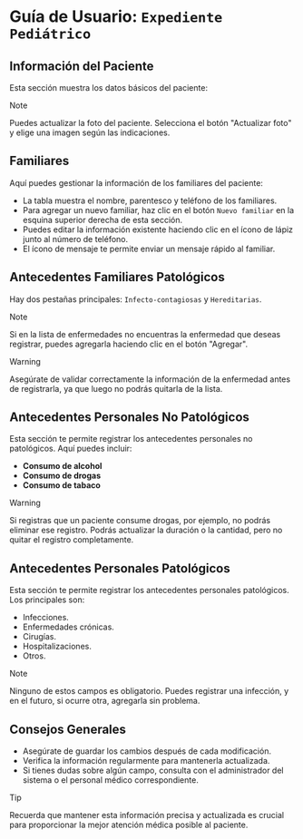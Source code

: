 # Guía de Usuario: `Expediente Pediátrico`

## Información del Paciente

Esta sección muestra los datos básicos del paciente:

> [!NOTE]
> Puedes actualizar la foto del paciente. Selecciona el botón "Actualizar foto" y elige una imagen según las indicaciones.

## Familiares

Aquí puedes gestionar la información de los familiares del paciente:

- La tabla muestra el nombre, parentesco y teléfono de los familiares.
- Para agregar un nuevo familiar, haz clic en el botón `Nuevo familiar` en la esquina superior derecha de esta sección.
- Puedes editar la información existente haciendo clic en el ícono de lápiz junto al número de teléfono.
- El ícono de mensaje te permite enviar un mensaje rápido al familiar.

## Antecedentes Familiares Patológicos

Hay dos pestañas principales: `Infecto-contagiosas` y `Hereditarias`.

> [!NOTE]
> Si en la lista de enfermedades no encuentras la enfermedad que deseas registrar, puedes agregarla haciendo clic en el botón "Agregar".

> [!WARNING]
> Asegúrate de validar correctamente la información de la enfermedad antes de registrarla, ya que luego no podrás quitarla de la lista.

## Antecedentes Personales No Patológicos

Esta sección te permite registrar los antecedentes personales no patológicos. Aquí puedes incluir:

- **Consumo de alcohol**
- **Consumo de drogas**
- **Consumo de tabaco**

> [!WARNING]
> Si registras que un paciente consume drogas, por ejemplo, no podrás eliminar ese registro. Podrás actualizar la duración o la cantidad, pero no quitar el registro completamente.

## Antecedentes Personales Patológicos

Esta sección te permite registrar los antecedentes personales patológicos. Los principales son:

- Infecciones.
- Enfermedades crónicas.
- Cirugías.
- Hospitalizaciones.
- Otros.

> [!NOTE]
> Ninguno de estos campos es obligatorio. Puedes registrar una infección, y en el futuro, si ocurre otra, agregarla sin problema.

## Consejos Generales

- Asegúrate de guardar los cambios después de cada modificación.
- Verifica la información regularmente para mantenerla actualizada.
- Si tienes dudas sobre algún campo, consulta con el administrador del sistema o el personal médico correspondiente.

> [!TIP]
> Recuerda que mantener esta información precisa y actualizada es crucial para proporcionar la mejor atención médica posible al paciente.
